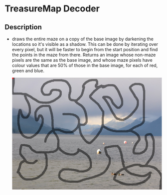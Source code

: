 # TreasureMap Decoder

## Description
- draws the entire maze on a copy of the base image by darkening the locations
  so it's visible as a shadow. This can be done by iterating over every 
  pixel, but it will be faster to begin from the start position 
  and find the points in the maze from there. Returns an image whose 
  non-maze pixels are the same as the base image, and whose maze pixels 
  have colour values that are 50% of those in the base image, for each of 
  red, green and blue.

  ![add](solnmazemaze.png)